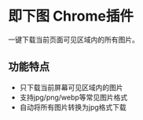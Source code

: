 # 即下图 Chrome插件

一键下载当前页面可见区域内的所有图片。

## 功能特点
- 只下载当前屏幕可见区域内的图片
- 支持jpg/png/webp等常见图片格式
- 自动将所有图片转换为jpg格式下载